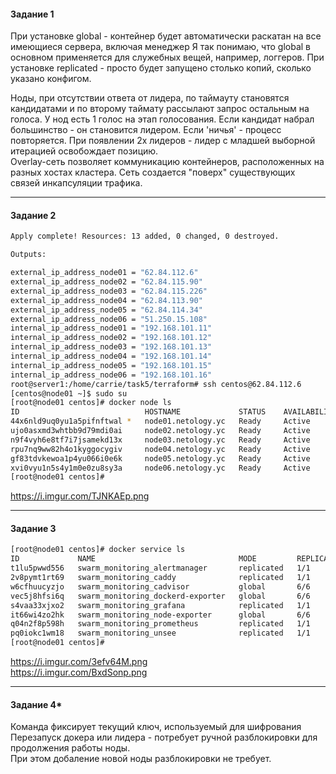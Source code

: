 <h4> Задание 1 </h4>

При установке global - контейнер будет автоматически раскатан на все имеющиеся сервера, включая менеджер 
Я так понимаю, что global в основном применяется для служебных вещей, например, логгеров.
При установке replicated - просто будет запущено столько копий, сколько указано конфигом. 
<br>

Ноды, при отсутствии ответа от лидера, по таймауту становятся кандидатами и по второму таймату рассылают запрос остальным на голоса. У нод есть 1 голос на этап голосования. Если кандидат набрал большинство - он становится лидером. 
Если 'ничья' - процесс повторяется. 
При появлении 2х лидеров - лидер с младшей выборной итерацией освобождает позицию. 
<br>
Overlay-сеть позволяет коммуникацию контейнеров, расположенных на разных хостах кластера. Сеть создается "поверх" существующих связей инкапсуляции трафика. 

<hr>
<h4> Задание 2 </h4>

```bash
Apply complete! Resources: 13 added, 0 changed, 0 destroyed.

Outputs:

external_ip_address_node01 = "62.84.112.6"
external_ip_address_node02 = "62.84.115.90"
external_ip_address_node03 = "62.84.115.226"
external_ip_address_node04 = "62.84.113.90"
external_ip_address_node05 = "62.84.114.34"
external_ip_address_node06 = "51.250.15.108"
internal_ip_address_node01 = "192.168.101.11"
internal_ip_address_node02 = "192.168.101.12"
internal_ip_address_node03 = "192.168.101.13"
internal_ip_address_node04 = "192.168.101.14"
internal_ip_address_node05 = "192.168.101.15"
internal_ip_address_node06 = "192.168.101.16"
root@server1:/home/carrie/task5/terraform# ssh centos@62.84.112.6
[centos@node01 ~]$ sudo su
[root@node01 centos]# docker node ls 
ID                            HOSTNAME             STATUS    AVAILABILITY   MANAGER STATUS   ENGINE VERSION
44x6nld9uq0yu1a5pifnftwal *   node01.netology.yc   Ready     Active         Leader           20.10.11
ujo0asxmd3whtbb9d79mdi0ai     node02.netology.yc   Ready     Active         Reachable        20.10.11
n9f4vyh6e8tf7i7jsamekd13x     node03.netology.yc   Ready     Active         Reachable        20.10.11
rpu7nq9ww82h4o1kyggocygiv     node04.netology.yc   Ready     Active                          20.10.11
gf83tdvkewoa1p4yu066i0e6k     node05.netology.yc   Ready     Active                          20.10.11
xvi0vyu1n5s4y1m0e0zu8sy3a     node06.netology.yc   Ready     Active                          20.10.11
[root@node01 centos]# 
```
https://i.imgur.com/TJNKAEp.png

<hr>
<h4> Задание 3 </h4>

```bash
[root@node01 centos]# docker service ls
ID             NAME                                MODE         REPLICAS   IMAGE                                          PORTS
t1lu5pwwd556   swarm_monitoring_alertmanager       replicated   1/1        stefanprodan/swarmprom-alertmanager:v0.14.0    
2v8pymt1rt69   swarm_monitoring_caddy              replicated   1/1        stefanprodan/caddy:latest                      *:3000->3000/tcp, *:9090->9090/tcp, *:9093-9094->9093-9094/tcp
w6cfhuucyzjo   swarm_monitoring_cadvisor           global       6/6        google/cadvisor:latest                         
vec5j8hfsi6q   swarm_monitoring_dockerd-exporter   global       6/6        stefanprodan/caddy:latest                      
s4vaa33xjxo2   swarm_monitoring_grafana            replicated   1/1        stefanprodan/swarmprom-grafana:5.3.4           
it66wi4zo2hk   swarm_monitoring_node-exporter      global       6/6        stefanprodan/swarmprom-node-exporter:v0.16.0   
q04n2f8p598h   swarm_monitoring_prometheus         replicated   1/1        stefanprodan/swarmprom-prometheus:v2.5.0       
pq0iokc1wm18   swarm_monitoring_unsee              replicated   1/1        cloudflare/unsee:v0.8.0                        
[root@node01 centos]# 
```
https://i.imgur.com/3efv64M.png <br>
https://i.imgur.com/BxdSonp.png

<hr>
<h4> Задание 4* </h4>

Команда фиксирует текущий ключ, используемый для шифрования 
Перезапуск докера или лидера - потребует ручной разблокировки для продолжения работы ноды. <br>
При этом добаление новой ноды разблокировки не требует. 


